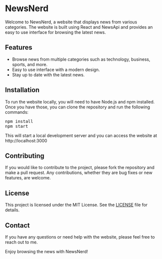 <h1>NewsNerd</h1>

<p>Welcome to NewsNerd, a website that displays news from various categories. The website is built using React and NewsApi and provides an easy to use interface for browsing the latest news.</p>

<h2>Features</h2>
<ul>
  <li>Browse news from multiple categories such as technology, business, sports, and more.</li>
  <li>Easy to use interface with a modern design.</li>
  <li>Stay up to date with the latest news.</li>
</ul>

<h2>Installation</h2>
<p>To run the website locally, you will need to have Node.js and npm installed. Once you have those, you can clone the repository and run the following commands:</p>
<pre>
npm install
npm start
</pre>
<p>This will start a local development server and you can access the website at http://localhost:3000</p>

<h2>Contributing</h2>
<p>If you would like to contribute to the project, please fork the repository and make a pull request. Any contributions, whether they are bug fixes or new features, are welcome.</p>

<h2>License</h2>
<p>This project is licensed under the MIT License. See the <a href="LICENSE.txt">LICENSE</a> file for details.</p>

<h2>Contact</h2>
<p>If you have any questions or need help with the website, please feel free to reach out to me.</p>

<p>Enjoy browsing the news with NewsNerd!</p>
